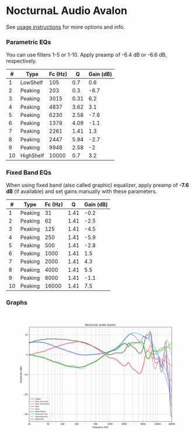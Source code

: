 # NocturnaL Audio Avalon
See [usage instructions](https://github.com/jaakkopasanen/AutoEq#usage) for more options and info.

### Parametric EQs
You can use filters 1-5 or 1-10. Apply preamp of -6.4 dB or -6.6 dB, respectively.

|   # | Type      |   Fc (Hz) |    Q |   Gain (dB) |
|-----|-----------|-----------|------|-------------|
|   1 | LowShelf  |       105 | 0.7  |         0.6 |
|   2 | Peaking   |       203 | 0.3  |        -6.7 |
|   3 | Peaking   |      3015 | 0.31 |         6.2 |
|   4 | Peaking   |      4837 | 3.62 |         3.1 |
|   5 | Peaking   |      6230 | 2.58 |        -7.6 |
|   6 | Peaking   |      1378 | 4.09 |        -1.1 |
|   7 | Peaking   |      2261 | 1.41 |         1.3 |
|   8 | Peaking   |      2447 | 5.94 |        -2.7 |
|   9 | Peaking   |      9948 | 2.58 |        -2   |
|  10 | HighShelf |     10000 | 0.7  |         3.2 |

### Fixed Band EQs
When using fixed band (also called graphic) equalizer, apply preamp of **-7.6 dB** (if available) and set gains manually with these parameters.

|   # | Type    |   Fc (Hz) |    Q |   Gain (dB) |
|-----|---------|-----------|------|-------------|
|   1 | Peaking |        31 | 1.41 |        -0.2 |
|   2 | Peaking |        62 | 1.41 |        -2.5 |
|   3 | Peaking |       125 | 1.41 |        -4.5 |
|   4 | Peaking |       250 | 1.41 |        -5.9 |
|   5 | Peaking |       500 | 1.41 |        -2.8 |
|   6 | Peaking |      1000 | 1.41 |         1.5 |
|   7 | Peaking |      2000 | 1.41 |         4.3 |
|   8 | Peaking |      4000 | 1.41 |         5.5 |
|   9 | Peaking |      8000 | 1.41 |        -1.1 |
|  10 | Peaking |     16000 | 1.41 |         7.5 |

### Graphs
![](./NocturnaL%20Audio%20Avalon.png)
